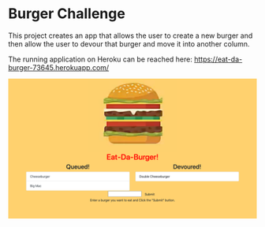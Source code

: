 # Burger Challenge

This project creates an app that allows the user to create a new burger and then allow the user to devour that burger and move it into another column.

The running application on Heroku can be reached here: https://eat-da-burger-73645.herokuapp.com/

![App Screenshot](public/assets/img/app_screenshot.png)
